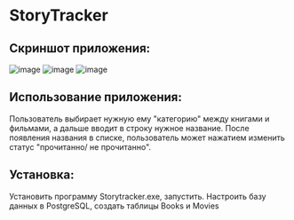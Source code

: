 # StoryTracker

## Скриншот приложения: 
![image](https://github.com/user-attachments/assets/7860199d-25bd-4f2c-885a-c21cea1d68cb)
![image](https://github.com/user-attachments/assets/8dd61a1c-b447-4e0a-bdfd-1d047942734a)
![image](https://github.com/user-attachments/assets/c7b79c6d-3cf9-44bf-8426-8af839e4b768)

## Использование приложения:

Пользователь выбирает нужную ему "категорию" между книгами и фильмами, а дальше вводит в строку нужное название. После появления названия в списке, пользователь может нажатием изменить статус "прочитанно/ не прочитанно". 

## Установка:

Установить программу Storytracker.exe, запустить. Настроить базу данных в PostgreSQL, создать таблицы Books и Movies
